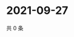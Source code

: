# 2021-09-27

共 0 条

<!-- BEGIN WEIBO -->
<!-- 最后更新时间 Mon Sep 27 2021 06:15:20 GMT+0800 (China Standard Time) -->

<!-- END WEIBO -->
